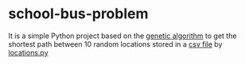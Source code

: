 # school-bus-problem
It is a simple Python project based on the <a href="https://github.com/hatimzh/school-bus-problem/blob/main/genetic.ipynb">genetic algorithm</a> to get the shortest path between 10 random locations stored in a <a href="https://github.com/hatimzh/school-bus-problem/blob/main/locations.csv">csv file</a> by <a href="https://github.com/hatimzh/school-bus-problem/blob/main/locations.ipynb" > locations.py</a> 
